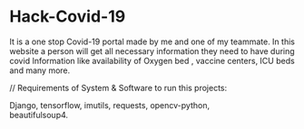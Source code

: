 # Hack-Covid-19
It is a one stop Covid-19 portal made by me and one of my teammate. 
In this website a person will get all necessary information they need to have during covid Information like availability of Oxygen bed , vaccine centers, ICU beds and many more.

// Requirements of System & Software to run this projects:

Django, 
tensorflow, 
imutils, 
requests, 
opencv-python,  
beautifulsoup4.
